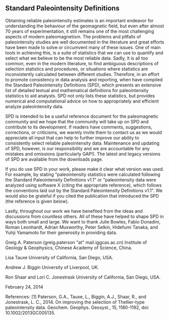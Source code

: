 ## Standard Paleointensity Definitions

Obtaining reliable paleointensity estimates is an important endeavor for understanding the behaviour of the geomagnetic field, but even after almost 70 years of experimentation, it still remains one of the most challenging aspects of modern paleomagnetism. The problems and pitfalls of paleointensity studies are well documented in the literature and great efforts have been made to solve or circumvent many of these issues. One of main tools in achieving this, is a suite of statistics that we can use to quantify and select what we believe to be the most reliable data. Sadly, it is all too common, even in the modern literature, to find ambiguous descriptions of selection statistics and procedures, or situations where statistics are inconsistently calculated between different studies. Therefore, in an effort to promote consistency in data analysis and reporting, when have compiled the Standard Paleointensity Definitions (SPD), which presents an extensive list of detailed textual and mathematical definitions for paleointensity statistics to aid analysts. SPD not only lists these statistics, but provides numerical and computational advice on how to appropriately and efficient analyze paleointensity data.

SPD is intended to be a useful reference document for the paleomagnetic community and we hope that the community will take up on SPD and contribute to its development. If readers have comments, suggestions, corrections, or criticisms, we warmly invite them to contact us as we would appreciate all input that can help to further improve our ability to consistently select reliable paleointensity data. Maintenance and updating of SPD, however, is our responsibility and we are accountable for any mistakes and omissions (particularly GAP!). The latest and legacy versions of SPD are available from the downloads page.

If you do use SPD in your work, please make it clear what version was used. For example, by stating "paleointensity statistics were calculated following the Standard Paleointensity Definitions v1.1" or "paleointensity data were analyzed using software X (citing the appropriate reference), which follows the conventions laid out by the Standard Paleointensity Definitions v1.1". We would also be grateful if you cited the publication that introduced the SPD (the reference is given below).

Lastly, throughout our work we have benefited from the ideas and discussions from countless others. All of these have helped to shape SPD in ways both small and large. We want to thank Julie Bowles, Fabio Donadini, Roman Leonhardt, Adrian Muxworthy, Peter Selkin, Hidefumi Tanaka, and Yuhji Yamamoto for their generosity in providing data.

 
Greig A. Paterson (greig.paterson "at" mail.iggcas.ac.cn) 
Institute of Geology & Geophysics, Chinese Academy of Science, China.

Lisa Tauxe 
University of California, San Diego, USA.

Andrew J. Biggin 
University of Liverpool, UK.

Ron Shaar and Lori C. Jonestrask 
University of California, San Diego, USA.

February 24, 2014



References:
[1] Paterson, G.A., Tauxe, L., Biggin, A.J., Shaar, R., and Jonestrask, L. C., 2014. On improving the selection of Thellier-type paleointensity data. Geochem. Geophys. Geosyst., 15, 1180-1192, doi: 10.1002/2013GC005135.